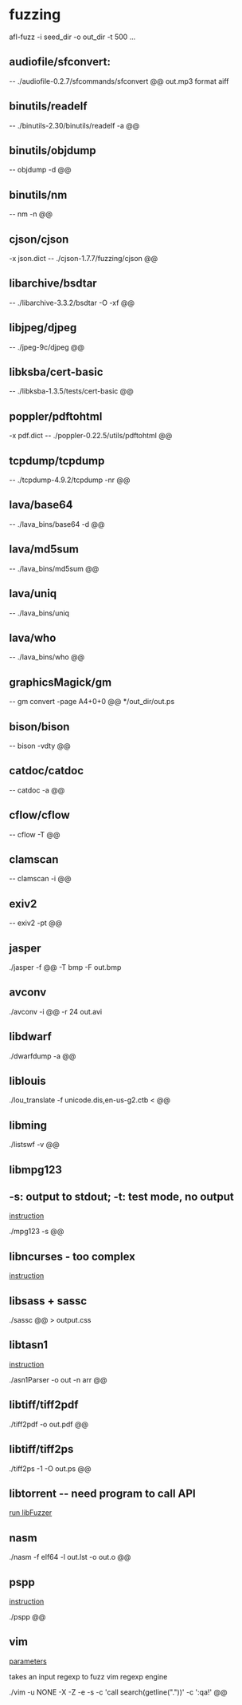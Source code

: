 # fuzzing
afl-fuzz -i seed_dir -o out_dir -t 500 ... 

## audiofile/sfconvert: 
-- ./audiofile-0.2.7/sfcommands/sfconvert @@ out.mp3 format aiff

## binutils/readelf
-- ./binutils-2.30/binutils/readelf -a @@

## binutils/objdump
-- objdump -d @@

## binutils/nm
-- nm -n @@

## cjson/cjson
-x json.dict  -- ./cjson-1.7.7/fuzzing/cjson @@

## libarchive/bsdtar
-- ./libarchive-3.3.2/bsdtar -O -xf @@

## libjpeg/djpeg
-- ./jpeg-9c/djpeg @@

## libksba/cert-basic
-- ./libksba-1.3.5/tests/cert-basic @@

## poppler/pdftohtml
-x pdf.dict -- ./poppler-0.22.5/utils/pdftohtml @@

## tcpdump/tcpdump
-- ./tcpdump-4.9.2/tcpdump -nr @@

## lava/base64
-- ./lava_bins/base64 -d @@

## lava/md5sum
-- ./lava_bins/md5sum @@

## lava/uniq
-- ./lava_bins/uniq

## lava/who
-- ./lava_bins/who @@

## graphicsMagick/gm
-- gm convert -page A4+0+0 @@  */out_dir/out.ps

## bison/bison
-- bison -vdty @@

## catdoc/catdoc
-- catdoc -a @@

## cflow/cflow
-- cflow -T @@

## clamscan
-- clamscan -i @@

## exiv2
-- exiv2 -pt @@

## jasper
./jasper -f @@ -T bmp -F out.bmp

## avconv
./avconv -i @@ -r 24 out.avi

## libdwarf
./dwarfdump -a @@

## liblouis
./lou_translate -f unicode.dis,en-us-g2.ctb < @@

## libming
./listswf -v @@

## libmpg123
## -s: output to stdout; -t: test mode, no output
[instruction](http://manpages.ubuntu.com/manpages/bionic/zh_TW/man1/mpg123.1.html)

./mpg123 -s @@

## libncurses - too complex
[instruction](https://www.gnu.org/software/ncurses/)

## libsass + sassc
./sassc @@ > output.css

## libtasn1
[instruction](https://gnutls.gitlab.io/libtasn1/libtasn1.html#Utilities)

./asn1Parser -o out -n arr @@

## libtiff/tiff2pdf
./tiff2pdf -o out.pdf @@

## libtiff/tiff2ps
./tiff2ps -1 -O out.ps @@

## libtorrent -- need program to call API
[run libFuzzer](https://www.libtorrent.org/fuzzing.html)

## nasm
./nasm -f elf64 -l out.lst -o out.o @@

## pspp
[instruction](https://manpages.ubuntu.com/manpages/disco/man1/pspp.1.html)

./pspp @@

## vim
[parameters](https://linux.die.net/man/1/rvim)

takes an input regexp to fuzz vim regexp engine

./vim -u NONE -X -Z -e -s -c 'call search(getline("."))' -c ':qa!' @@








